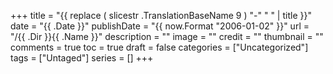 +++
title = "{{ replace ( slicestr .TranslationBaseName 9 ) "-" " " | title }}"
date = "{{ .Date }}"
publishDate = "{{ now.Format "2006-01-02" }}"
url = "/{{ .Dir }}{{ .Name }}"
description = ""
image = ""
credit = ""
thumbnail = ""
comments = true
toc = true
draft = false
categories = ["Uncategorized"]
tags = ["Untaged"]
series = []
+++


<!--more-->
